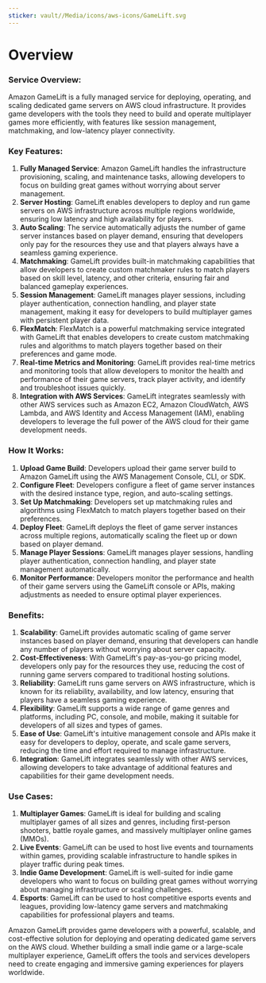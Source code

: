 ```yaml
---
sticker: vault//Media/icons/aws-icons/GameLift.svg
---
```

# Overview

### Service Overview:

Amazon GameLift is a fully managed service for deploying, operating, and scaling dedicated game servers on AWS cloud infrastructure. It provides game developers with the tools they need to build and operate multiplayer games more efficiently, with features like session management, matchmaking, and low-latency player connectivity.

### Key Features:

1. **Fully Managed Service**: Amazon GameLift handles the infrastructure provisioning, scaling, and maintenance tasks, allowing developers to focus on building great games without worrying about server management.
2. **Server Hosting**: GameLift enables developers to deploy and run game servers on AWS infrastructure across multiple regions worldwide, ensuring low latency and high availability for players.
3. **Auto Scaling**: The service automatically adjusts the number of game server instances based on player demand, ensuring that developers only pay for the resources they use and that players always have a seamless gaming experience.
4. **Matchmaking**: GameLift provides built-in matchmaking capabilities that allow developers to create custom matchmaker rules to match players based on skill level, latency, and other criteria, ensuring fair and balanced gameplay experiences.
5. **Session Management**: GameLift manages player sessions, including player authentication, connection handling, and player state management, making it easy for developers to build multiplayer games with persistent player data.
6. **FlexMatch**: FlexMatch is a powerful matchmaking service integrated with GameLift that enables developers to create custom matchmaking rules and algorithms to match players together based on their preferences and game mode.
7. **Real-time Metrics and Monitoring**: GameLift provides real-time metrics and monitoring tools that allow developers to monitor the health and performance of their game servers, track player activity, and identify and troubleshoot issues quickly.
8. **Integration with AWS Services**: GameLift integrates seamlessly with other AWS services such as Amazon EC2, Amazon CloudWatch, AWS Lambda, and AWS Identity and Access Management (IAM), enabling developers to leverage the full power of the AWS cloud for their game development needs.

### How It Works:

1. **Upload Game Build**: Developers upload their game server build to Amazon GameLift using the AWS Management Console, CLI, or SDK.
2. **Configure Fleet**: Developers configure a fleet of game server instances with the desired instance type, region, and auto-scaling settings.
3. **Set Up Matchmaking**: Developers set up matchmaking rules and algorithms using FlexMatch to match players together based on their preferences.
4. **Deploy Fleet**: GameLift deploys the fleet of game server instances across multiple regions, automatically scaling the fleet up or down based on player demand.
5. **Manage Player Sessions**: GameLift manages player sessions, handling player authentication, connection handling, and player state management automatically.
6. **Monitor Performance**: Developers monitor the performance and health of their game servers using the GameLift console or APIs, making adjustments as needed to ensure optimal player experiences.

### Benefits:

1. **Scalability**: GameLift provides automatic scaling of game server instances based on player demand, ensuring that developers can handle any number of players without worrying about server capacity.
2. **Cost-Effectiveness**: With GameLift's pay-as-you-go pricing model, developers only pay for the resources they use, reducing the cost of running game servers compared to traditional hosting solutions.
3. **Reliability**: GameLift runs game servers on AWS infrastructure, which is known for its reliability, availability, and low latency, ensuring that players have a seamless gaming experience.
4. **Flexibility**: GameLift supports a wide range of game genres and platforms, including PC, console, and mobile, making it suitable for developers of all sizes and types of games.
5. **Ease of Use**: GameLift's intuitive management console and APIs make it easy for developers to deploy, operate, and scale game servers, reducing the time and effort required to manage infrastructure.
6. **Integration**: GameLift integrates seamlessly with other AWS services, allowing developers to take advantage of additional features and capabilities for their game development needs.

### Use Cases:

1. **Multiplayer Games**: GameLift is ideal for building and scaling multiplayer games of all sizes and genres, including first-person shooters, battle royale games, and massively multiplayer online games (MMOs).
2. **Live Events**: GameLift can be used to host live events and tournaments within games, providing scalable infrastructure to handle spikes in player traffic during peak times.
3. **Indie Game Development**: GameLift is well-suited for indie game developers who want to focus on building great games without worrying about managing infrastructure or scaling challenges.
4. **Esports**: GameLift can be used to host competitive esports events and leagues, providing low-latency game servers and matchmaking capabilities for professional players and teams.

Amazon GameLift provides game developers with a powerful, scalable, and cost-effective solution for deploying and operating dedicated game servers on the AWS cloud. Whether building a small indie game or a large-scale multiplayer experience, GameLift offers the tools and services developers need to create engaging and immersive gaming experiences for players worldwide.
